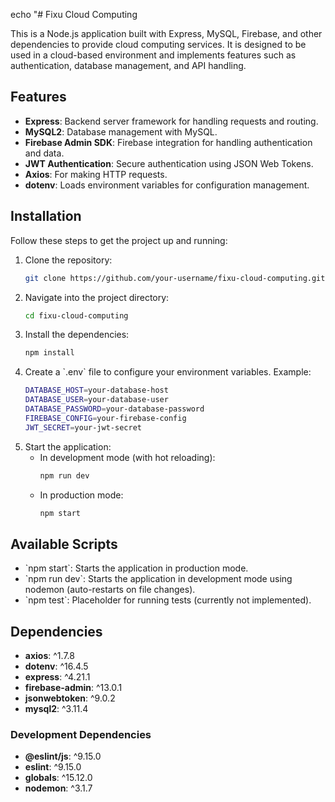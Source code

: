 echo "# Fixu Cloud Computing

This is a Node.js application built with Express, MySQL, Firebase, and other dependencies to provide cloud computing services. It is designed to be used in a cloud-based environment and implements features such as authentication, database management, and API handling.

## Features

- **Express**: Backend server framework for handling requests and routing.
- **MySQL2**: Database management with MySQL.
- **Firebase Admin SDK**: Firebase integration for handling authentication and data.
- **JWT Authentication**: Secure authentication using JSON Web Tokens.
- **Axios**: For making HTTP requests.
- **dotenv**: Loads environment variables for configuration management.
  
## Installation

Follow these steps to get the project up and running:

1. Clone the repository:
   ```bash
   git clone https://github.com/your-username/fixu-cloud-computing.git
   

2. Navigate into the project directory:
   ```bash
   cd fixu-cloud-computing
   

3. Install the dependencies:
   ```bash
   npm install
   

4. Create a \`.env\` file to configure your environment variables. Example:
   ```bash
   DATABASE_HOST=your-database-host
   DATABASE_USER=your-database-user
   DATABASE_PASSWORD=your-database-password
   FIREBASE_CONFIG=your-firebase-config
   JWT_SECRET=your-jwt-secret
   

5. Start the application:
   - In development mode (with hot reloading):
     ```bash
     npm run dev
     
   - In production mode:
     ```bash
     npm start
     

## Available Scripts

- \`npm start\`: Starts the application in production mode.
- \`npm run dev\`: Starts the application in development mode using nodemon (auto-restarts on file changes).
- \`npm test\`: Placeholder for running tests (currently not implemented).

## Dependencies

- **axios**: ^1.7.8
- **dotenv**: ^16.4.5
- **express**: ^4.21.1
- **firebase-admin**: ^13.0.1
- **jsonwebtoken**: ^9.0.2
- **mysql2**: ^3.11.4

### Development Dependencies

- **@eslint/js**: ^9.15.0
- **eslint**: ^9.15.0
- **globals**: ^15.12.0
- **nodemon**: ^3.1.7
